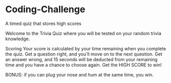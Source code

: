 # Coding-Challenge
A timed quiz that stores high scores

Welcome to the Trivia Quiz where you will be tested on your random trivia knowledge.

Scoring
Your score is calculated by your time remaining when you complete the quiz.
Get a question right, and you'll move on to the next question.
Get an answer wrong, and 15 seconds will be deducted from your remaining time and you have a chance to choose again.
Get the HIGH SCORE to win!

BONUS: if you can plug your nose and hum at the same time, you win.

